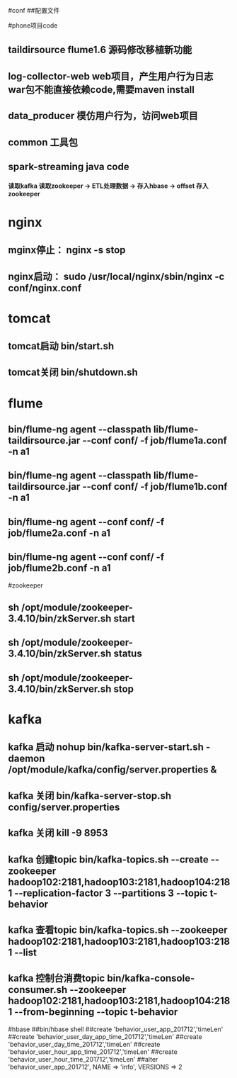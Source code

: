 
#conf 
##配置文件

#phone项目code
## taildirsource flume1.6 源码修改移植新功能
## log-collector-web web项目，产生用户行为日志 war包不能直接依赖code,需要maven install
## data_producer 模仿用户行为，访问web项目
## common 工具包
## spark-streaming java code
   #### 读取kafka 读取zookeeper -> ETL处理数据 -> 存入hbase -> offset 存入zookeeper

# nginx
## mginx停止： nginx -s stop
## nginx启动： sudo /usr/local/nginx/sbin/nginx -c conf/nginx.conf

# tomcat
## tomcat启动 bin/start.sh
## tomcat关闭 bin/shutdown.sh

# flume
## bin/flume-ng agent --classpath lib/flume-taildirsource.jar --conf conf/ -f job/flume1a.conf -n a1
## bin/flume-ng agent --classpath lib/flume-taildirsource.jar --conf conf/ -f job/flume1b.conf -n a1
## bin/flume-ng agent --conf conf/ -f job/flume2a.conf -n a1
## bin/flume-ng agent --conf conf/ -f job/flume2b.conf -n a1

#zookeeper
## sh /opt/module/zookeeper-3.4.10/bin/zkServer.sh start
## sh /opt/module/zookeeper-3.4.10/bin/zkServer.sh status
## sh /opt/module/zookeeper-3.4.10/bin/zkServer.sh stop

# kafka
## kafka 启动 nohup bin/kafka-server-start.sh -daemon /opt/module/kafka/config/server.properties &
## kafka 关闭 bin/kafka-server-stop.sh config/server.properties
## kafka 关闭 kill -9 8953
## kafka 创建topic bin/kafka-topics.sh --create --zookeeper hadoop102:2181,hadoop103:2181,hadoop104:2181 --replication-factor 3 --partitions 3 --topic t-behavior
## kafka 查看topic bin/kafka-topics.sh --zookeeper hadoop102:2181,hadoop103:2181,hadoop103:2181 --list
## kafka 控制台消费topic bin/kafka-console-consumer.sh --zookeeper hadoop102:2181,hadoop103:2181,hadoop104:2181 --from-beginning --topic t-behavior


#hbase
##bin/hbase shell
##create 'behavior_user_app_201712','timeLen'
##create 'behavior_user_day_app_time_201712','timeLen'
##create 'behavior_user_day_time_201712','timeLen'
##create 'behavior_user_hour_app_time_201712','timeLen'
##create 'behavior_user_hour_time_201712','timeLen'
##alter 'behavior_user_app_201712', NAME => 'info', VERSIONS => 2